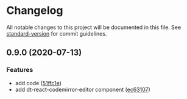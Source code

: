 # Changelog

All notable changes to this project will be documented in this file. See [standard-version](https://github.com/conventional-changelog/standard-version) for commit guidelines.

## 0.9.0 (2020-07-13)

### Features

* add code ([51ffc1e](https://github.com/DTStack/dt-react-codemirror-editor/commit/51ffc1e133fa07df211025afb2fb68ba65d0e420))
* add dt-react-codemirror-editor component ([ec63107](https://github.com/DTStack/dt-react-codemirror-editor/commit/ec631076370b19c376cc611fc117d457295e510e))
